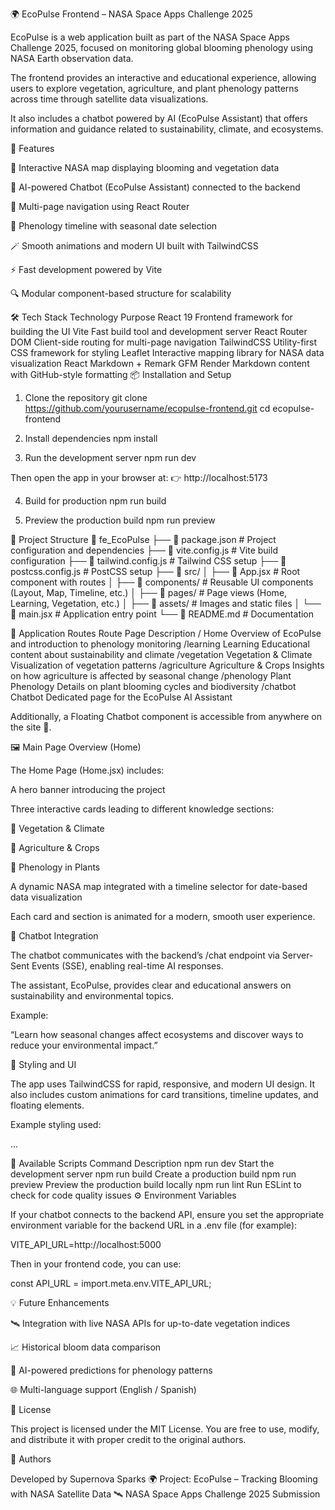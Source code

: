 🌍 EcoPulse Frontend – NASA Space Apps Challenge 2025

EcoPulse is a web application built as part of the NASA Space Apps Challenge 2025, focused on monitoring global blooming phenology using NASA Earth observation data.

The frontend provides an interactive and educational experience, allowing users to explore vegetation, agriculture, and plant phenology patterns across time through satellite data visualizations.

It also includes a chatbot powered by AI (EcoPulse Assistant) that offers information and guidance related to sustainability, climate, and ecosystems.

🚀 Features

🌱 Interactive NASA map displaying blooming and vegetation data

🧠 AI-powered Chatbot (EcoPulse Assistant) connected to the backend

🧭 Multi-page navigation using React Router

📅 Phenology timeline with seasonal date selection

🪄 Smooth animations and modern UI built with TailwindCSS

⚡ Fast development powered by Vite

🔍 Modular component-based structure for scalability

🛠️ Tech Stack
Technology	Purpose
React 19	Frontend framework for building the UI
Vite	Fast build tool and development server
React Router DOM	Client-side routing for multi-page navigation
TailwindCSS	Utility-first CSS framework for styling
Leaflet	Interactive mapping library for NASA data visualization
React Markdown + Remark GFM	Render Markdown content with GitHub-style formatting
📦 Installation and Setup
1. Clone the repository
git clone https://github.com/yourusername/ecopulse-frontend.git
cd ecopulse-frontend

2. Install dependencies
npm install

3. Run the development server
npm run dev


Then open the app in your browser at:
👉 http://localhost:5173

4. Build for production
npm run build

5. Preview the production build
npm run preview

🧩 Project Structure
📂 fe_EcoPulse
 ├── 📄 package.json           # Project configuration and dependencies
 ├── 📄 vite.config.js         # Vite build configuration
 ├── 📄 tailwind.config.js     # Tailwind CSS setup
 ├── 📄 postcss.config.js      # PostCSS setup
 ├── 📁 src/
 │    ├── 📄 App.jsx           # Root component with routes
 │    ├── 📁 components/       # Reusable UI components (Layout, Map, Timeline, etc.)
 │    ├── 📁 pages/            # Page views (Home, Learning, Vegetation, etc.)
 │    ├── 📁 assets/           # Images and static files
 │    └── 📄 main.jsx          # Application entry point
 └── 📄 README.md              # Documentation

🧭 Application Routes
Route	Page	Description
/	Home	Overview of EcoPulse and introduction to phenology monitoring
/learning	Learning	Educational content about sustainability and climate
/vegetation	Vegetation & Climate	Visualization of vegetation patterns
/agriculture	Agriculture & Crops	Insights on how agriculture is affected by seasonal change
/phenology	Plant Phenology	Details on plant blooming cycles and biodiversity
/chatbot	Chatbot	Dedicated page for the EcoPulse AI Assistant

Additionally, a Floating Chatbot component is accessible from anywhere on the site 🌿.

🖼️ Main Page Overview (Home)

The Home Page (Home.jsx) includes:

A hero banner introducing the project

Three interactive cards leading to different knowledge sections:

🌿 Vegetation & Climate

🌾 Agriculture & Crops

🌸 Phenology in Plants

A dynamic NASA map integrated with a timeline selector for date-based data visualization

Each card and section is animated for a modern, smooth user experience.

🤖 Chatbot Integration

The chatbot communicates with the backend’s /chat endpoint via Server-Sent Events (SSE), enabling real-time AI responses.

The assistant, EcoPulse, provides clear and educational answers on sustainability and environmental topics.

Example:

“Learn how seasonal changes affect ecosystems and discover ways to reduce your environmental impact.”

🎨 Styling and UI

The app uses TailwindCSS for rapid, responsive, and modern UI design.
It also includes custom animations for card transitions, timeline updates, and floating elements.

Example styling used:

<div className="bg-white rounded-xl shadow-md hover:scale-105 transition-transform duration-500">
  ...
</div>

📜 Available Scripts
Command	Description
npm run dev	Start the development server
npm run build	Create a production build
npm run preview	Preview the production build locally
npm run lint	Run ESLint to check for code quality issues
⚙️ Environment Variables

If your chatbot connects to the backend API, ensure you set the appropriate environment variable for the backend URL in a .env file (for example):

VITE_API_URL=http://localhost:5000


Then in your frontend code, you can use:

const API_URL = import.meta.env.VITE_API_URL;

💡 Future Enhancements

🛰️ Integration with live NASA APIs for up-to-date vegetation indices

📈 Historical bloom data comparison

🧬 AI-powered predictions for phenology patterns

🌐 Multi-language support (English / Spanish)

📜 License

This project is licensed under the MIT License.
You are free to use, modify, and distribute it with proper credit to the original authors.

💚 Authors

Developed by Supernova Sparks
🌍 Project: EcoPulse – Tracking Blooming with NASA Satellite Data
🛰️ NASA Space Apps Challenge 2025 Submission